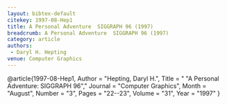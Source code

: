 ```yaml
---
layout: bibtex-default
citekey: 1997-08-Hep1
title: A Personal Adventure  SIGGRAPH 96 (1997)
breadcrumb: A Personal Adventure  SIGGRAPH 96 (1997)
category: article
authors:
 - Daryl H. Hepting
venue: Computer Graphics
---
```

@article{1997-08-Hep1,
	Author =  "Hepting, Daryl H.",
	Title = " "A Personal Adventure: SIGGRAPH 96","
	Journal =  "Computer Graphics",
	Month =  "August",
	Number =  "3",
	Pages =  "22--23",
	Volume =  "31",
	Year =  "1997"
}
